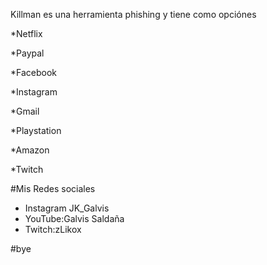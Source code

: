 Killman es una herramienta phishing y tiene como opciónes

*Netflix

*Paypal

*Facebook

*Instagram

*Gmail

*Playstation

*Amazon

*Twitch

 #Mis Redes sociales

* Instagram JK_Galvis
* YouTube:Galvis Saldaña
* Twitch:zLikox

#bye
